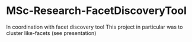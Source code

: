 # MSc-Research-FacetDiscoveryTool
In coordination with facet discovery tool
This project in particular was to cluster like-facets (see presentation)
